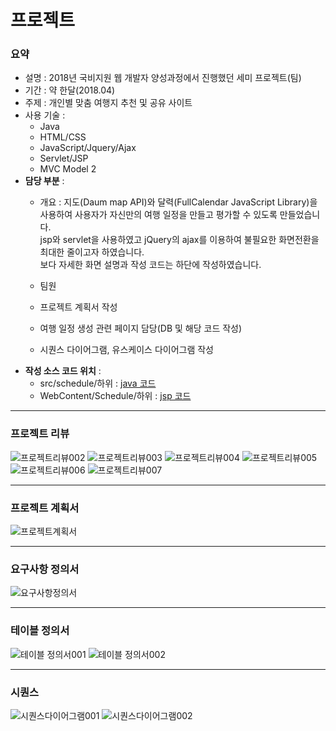 # 프로젝트
### 요약
* 설명 : 2018년 국비지원 웹 개발자 양성과정에서 진행했던 세미 프로젝트(팀)
* 기간 : 약 한달(2018.04)
* 주제 : 개인별 맞춤 여행지 추천 및 공유 사이트
* 사용 기술 :
  - Java
  - HTML/CSS
  - JavaScript/Jquery/Ajax
  - Servlet/JSP
  - MVC Model 2
* **담당 부분** : 
  - 개요 : 지도(Daum map API)와 달력(FullCalendar JavaScript Library)을 사용하여 사용자가 자신만의 여행 일정을 만들고
 평가할 수 있도록 만들었습니다.  
 jsp와 servlet을 사용하였고 jQuery의 ajax를 이용하여 불필요한 화면전환을 최대한 줄이고자 하였습니다.  
 보다 자세한 화면 설명과 작성 코드는 하단에 작성하였습니다.

  - 팀원 
  - 프로젝트 계획서 작성
  - 여행 일정 생성 관련 페이지 담당(DB 및 해당 코드 작성)
  - 시퀀스 다이어그램, 유스케이스 다이어그램 작성
* **작성 소스 코드 위치** :
  - src/schedule/하위 : [java 코드](https://github.com/rldnddl87/project_travel/tree/master/src/schedule)
  - WebContent/Schedule/하위 : [jsp 코드](https://github.com/rldnddl87/project_travel/tree/master/WebContent/Schedule)


***
### 프로젝트 리뷰
![프로젝트리뷰002](/project_introduction/review002.png)
![프로젝트리뷰003](/project_introduction/review003.png)
![프로젝트리뷰004](/project_introduction/review004.png)
![프로젝트리뷰005](/project_introduction/review005.png)
![프로젝트리뷰006](/project_introduction/review006.png)
![프로젝트리뷰007](/project_introduction/review007.png)
***
### 프로젝트 계획서
![프로젝트계획서](/project_introduction/project_plan.png)
***
### 요구사항 정의서
![요구사항정의서](/project_introduction/requirement.png)
***
### 테이블 정의서
![테이블 정의서001](/project_introduction/define_table01.png)
![테이블 정의서002](/project_introduction/define_table02.png)
***
### 시퀀스 
![시퀀스다이어그램001](/project_introduction/sequenceDiagram001.png)
![시퀀스다이어그램002](/project_introduction/sequenceDiagram002.png)
